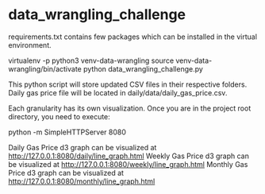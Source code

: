 # data_wrangling_challenge

requirements.txt contains few packages which can be installed in the virtual environment.

virtualenv -p python3 venv-data-wrangling
source venv-data-wrangling/bin/activate
python data_wrangling_challenge.py

This python script will store updated CSV files in their respective folders. Daily gas price file will be located in daily/data/daily_gas_price.csv.

Each granularity has its own visualization. Once you are in the project root directory, you need to execute:

python -m SimpleHTTPServer 8080

Daily Gas Price d3 graph can be visualized at http://127.0.0.1:8080/daily/line_graph.html
Weekly Gas Price d3 graph can be visualized at http://127.0.0.1:8080/weekly/line_graph.html
Monthly Gas Price d3 graph can be visualized at http://127.0.0.1:8080/monthly/line_graph.html
